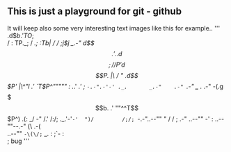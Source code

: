## This is just a playground for git - github

It will keep also some very interesting text images like this for example..
'''
.d$$b
                          .' TO$;\
                         /  : TP._;
                        / _.;  :Tb|
                       /   /   ;j$j
                   _.-"       d$$$$
                 .' ..       d$$$$;
                /  /P'      d$$$$P. |\
               /   "      .d$$$P' |\^"l
             .'          `T$P^""""" :
._.' _.' ;
`-.-".-'-' ._.       _.-"    .-"
    `.-" **\_** ._ .-"
-(.g$$$$$$$b.              .'
     ""^^T$$$P^) .(:
_/ -" /.' /:/;
.\_.'-'`-'  ")/         /;/;
 `-.-"..--"" " / / ;
.-" ..--"" -' :
..--""--.-" (\ .-(\
 ..--"" `-\(\/;`
\_. :
;`-
:\
 ; bug
'''
